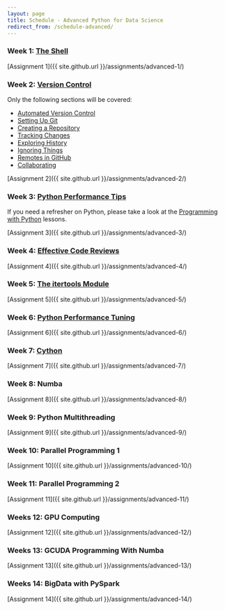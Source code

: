 ```yaml
---
layout: page
title: Schedule - Advanced Python for Data Science
redirect_from: /schedule-advanced/
---
```


### Week 1: [The Shell](https://swcarpentry.github.io/shell-novice)

[Assignment 1]({{ site.github.url }}/assignments/advanced-1/)

### Week 2: [Version Control](https://swcarpentry.github.io/git-novice)

Only the following sections will be covered:
	
* [Automated Version Control](https://swcarpentry.github.io/git-novice/01-basics/)
* [Setting Up Git](https://swcarpentry.github.io/git-novice/02-setup/)
* [Creating a Repository](https://swcarpentry.github.io/git-novice/03-create/)
* [Tracking Changes](https://swcarpentry.github.io/git-novice/04-changes/)
* [Exploring History](https://swcarpentry.github.io/git-novice/05-history/)
* [Ignoring Things](https://swcarpentry.github.io/git-novice/06-ignore/)
* [Remotes in GitHub](https://swcarpentry.github.io/git-novice/07-github/)
* [Collaborating](https://swcarpentry.github.io/git-novice/08-collab/)

[Assignment 2]({{ site.github.url }}/assignments/advanced-2/)

### Week 3: [Python Performance Tips](https://nyu-cds.github.io/python-performance-tips)

If you need a refresher on Python, please take a look at the 
[Programming with Python](https://swcarpentry.github.io/python-novice-inflammation) lessons.

[Assignment 3]({{ site.github.url }}/assignments/advanced-3/)

### Week 4: [Effective Code Reviews](https://nyu-cds.github.io/effective-code-reviews)

[Assignment 4]({{ site.github.url }}/assignments/advanced-4/)

### Week 5: [The itertools Module](https://nyu-cds.github.io/python-itertools)

[Assignment 5]({{ site.github.url }}/assignments/advanced-5/)

### Week 6: [Python Performance Tuning](https://nyu-cds.github.io/python-performance-tuning)

[Assignment 6]({{ site.github.url }}/assignments/advanced-6/)

### Week 7: [Cython](https://nyu-cds.github.io/python-cython)

[Assignment 7]({{ site.github.url }}/assignments/advanced-7/)

### Week 8: Numba

[Assignment 8]({{ site.github.url }}/assignments/advanced-8/)

### Week 9: Python Multithreading

[Assignment 9]({{ site.github.url }}/assignments/advanced-9/)

### Week 10: Parallel Programming 1

[Assignment 10]({{ site.github.url }}/assignments/advanced-10/)

### Week 11: Parallel Programming 2

[Assignment 11]({{ site.github.url }}/assignments/advanced-11/)

### Weeks 12: GPU Computing

[Assignment 12]({{ site.github.url }}/assignments/advanced-12/)

### Weeks 13: GCUDA Programming With Numba

[Assignment 13]({{ site.github.url }}/assignments/advanced-13/)

### Weeks 14: BigData with PySpark

[Assignment 14]({{ site.github.url }}/assignments/advanced-14/)
